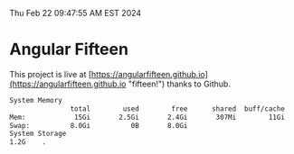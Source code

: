 Thu Feb 22 09:47:55 AM EST 2024

# Angular Fifteen


This project is live at [https://angularfifteen.github.io](https://angularfifteen.github.io "fifteen!") thanks to Github.

```bash
System Memory
               total        used        free      shared  buff/cache   available
Mem:            15Gi       2.5Gi       2.4Gi       307Mi        11Gi        12Gi
Swap:          8.0Gi          0B       8.0Gi
System Storage
1.2G	.
```
